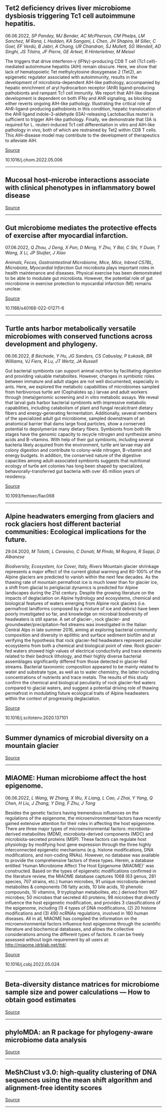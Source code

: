 ## Tet2 deficiency drives liver microbiome dysbiosis triggering Tc1 cell autoimmune hepatitis.
 06.06.2022, _SP Pandey, MJ Bender, AC McPherson, CM Phelps, LM Sanchez, M Rana, L Hedden, KA Sangani, L Chen, JH Shapira, M Siller, C Goel, EF Verdú, B Jabri, A Chang, UR Chandran, SJ Mullett, SG Wendell, AD Singhi, JS Tilstra, JF Pierre, GE Arteel, R Hinterleitner, M Meisel_


The triggers that drive interferon-γ (IFNγ)-producing CD8 T cell (Tc1 cell)-mediated autoimmune hepatitis (AIH) remain obscure. Here, we show that lack of hematopoietic Tet methylcytosine dioxygenase 2 (Tet2), an epigenetic regulator associated with autoimmunity, results in the development of microbiota-dependent AIH-like pathology, accompanied by hepatic enrichment of aryl hydrocarbon receptor (AhR) ligand-producing pathobionts and rampant Tc1 cell immunity. We report that AIH-like disease development is dependent on both IFNγ and AhR signaling, as blocking either reverts ongoing AIH-like pathology. Illustrating the critical role of AhR-ligand-producing pathobionts in this condition, hepatic translocation of the AhR ligand indole-3-aldehyde (I3A)-releasing Lactobacillus reuteri is sufficient to trigger AIH-like pathology. Finally, we demonstrate that I3A is required for L. reuteri-induced Tc1 cell differentiation in vitro and AIH-like pathology in vivo, both of which are restrained by Tet2 within CD8 T cells. This AIH-disease model may contribute to the development of therapeutics to alleviate AIH.

[Source](https://www.sciencedirect.com/science/article/abs/pii/S1931312822002669)

10.1016/j.chom.2022.05.006

---

## Mucosal host–microbe interactions associate with clinical phenotypes in inflammatory bowel disease

[Source](https://www.biorxiv.org/content/10.1101/2022.06.04.494807v1.abstract)

---

## Gut microbiome mediates the protective effects of exercise after myocardial infarction.
 07.06.2022, _Q Zhou, J Deng, X Pan, D Meng, Y Zhu, Y Bai, C Shi, Y Duan, T Wang, X Li, JP Sluijter, J Xiao_


_Animals, Feces, Gastrointestinal Microbiome, Mice, Mice, Inbred C57BL, Microbiota, Myocardial Infarction_
Gut microbiota plays important roles in health maintenance and diseases. Physical exercise has been demonstrated to be able to modulate gut microbiota. However, the potential role of gut microbiome in exercise protection to myocardial infarction (MI) remains unclear.

[Source](https://microbiomejournal.biomedcentral.com/articles/10.1186/s40168-022-01271-6)

10.1186/s40168-022-01271-6

---

## Turtle ants harbor metabolically versatile microbiomes with conserved functions across development and phylogeny.
 06.06.2022, _B Béchade, Y Hu, JG Sanders, CS Cabuslay, P Łukasik, BR Williams, VJ Fiers, R Lu, JT Wertz, JA Russell_


Gut bacterial symbionts can support animal nutrition by facilitating digestion and providing valuable metabolites. However, changes in symbiotic roles between immature and adult stages are not well documented, especially in ants. Here, we explored the metabolic capabilities of microbiomes sampled from herbivorous turtle ant (Cephalotes sp.) larvae and adult workers through (meta)genomic screening and in vitro metabolic assays. We reveal that larval guts harbor bacterial symbionts with impressive metabolic capabilities, including catabolism of plant and fungal recalcitrant dietary fibers and energy-generating fermentation. Additionally, several members of the specialized adult gut microbiome, sampled downstream of an anatomical barrier that dams large food particles, show a conserved potential to depolymerize many dietary fibers. Symbionts from both life stages have the genomic capacity to recycle nitrogen and synthesize amino acids and B-vitamins. With help of their gut symbionts, including several bacteria likely acquired from the environment, turtle ant larvae may aid colony digestion and contribute to colony-wide nitrogen, B-vitamin and energy budgets. In addition, the conserved nature of the digestive capacities among adult-associated symbionts suggests that nutritional ecology of turtle ant colonies has long been shaped by specialized, behaviorally-transferred gut bacteria with over 45 million years of residency.

[Source](https://academic.oup.com/femsec/advance-article/doi/10.1093/femsec/fiac068/6602351)

10.1093/femsec/fiac068

---

## Alpine headwaters emerging from glaciers and rock glaciers host different bacterial communities: Ecological implications for the future.
 29.04.2020, _M Tolotti, L Cerasino, C Donati, M Pindo, M Rogora, R Seppi, D Albanese_


_Biodiversity, Ecosystem, Ice Cover, Italy, Rivers_
Mountain glacier shrinkage represents a major effect of the current global warming and 80-100% of the Alpine glaciers are predicted to vanish within the next few decades. As the thawing rate of mountain permafrost ice is much lower than for glacier ice, a shift from glacial to periglacial dynamics is predicted for Alpine landscapes during the 21st century. Despite the growing literature on the impacts of deglaciation on Alpine hydrology and ecosystems, chemical and biological features of waters emerging from Alpine rock glaciers (i.e. permafrost landforms composed by a mixture of ice and debris) have been poorly investigated so far, and knowledge on microbial biodiversity of headwaters is still sparse. A set of glacier-, rock glacier- and groundwater/precipitation-fed streams was investigated in the Italian Central Alps in late summer 2016, aiming at exploring bacterial community composition and diversity in epilithic and surface sediment biofilm and at verifying the hypothesis that rock glacier-fed headwaters represent peculiar ecosystems from both a chemical and biological point of view. Rock glacier-fed waters showed high values of electrical conductivity and trace elements related to their bedrock lithology, and their highly diverse bacterial assemblages significantly differed from those detected in glacier-fed streams. Bacterial taxonomic composition appeared to be mainly related to water and substrate type, as well as to water chemistry, the latter including concentrations of nutrients and trace metals. The results of this study confirm the chemical and biological peculiarity of rock glacier-fed waters compared to glacial waters, and suggest a potential driving role of thawing permafrost in modulating future ecological traits of Alpine headwaters within the context of progressing deglaciation.

[Source](https://www.biorxiv.org/content/10.1101/2022.06.04.494832v1.abstract)

10.1016/j.scitotenv.2020.137101

---

## Summer dynamics of microbial diversity on a mountain glacier

[Source](https://www.biorxiv.org/content/10.1101/2022.06.04.494832v1.abstract)

---

## MIAOME: Human microbiome affect the host epigenome.
 06.06.2022, _L Wang, W Zhang, X Wu, X Liang, L Cao, J Zhai, Y Yang, Q Chen, H Liu, J Zhang, Y Ding, F Zhu, J Tang_


Besides the genetic factors having tremendous influences on the regulations of the epigenome, the microenvironmental factors have recently gained extensive attention for their roles in affecting the host epigenome. There are three major types of microenvironmental factors: microbiota-derived metabolites (MDM), microbiota-derived components (MDC) and microbiota-secreted proteins (MSP). These factors can regulate host physiology by modifying host gene expression through the three highly interconnected epigenetic mechanisms (e.g. histone modifications, DNA modifications, and non-coding RNAs). However, no database was available to provide the comprehensive factors of these types. Herein, a database entitled 'Human Microbiome Affect The Host Epigenome (MIAOME)' was constructed. Based on the types of epigenetic modifications confirmed in the literature review, the MIAOME database captures 1068 (63 genus, 281 species, 707 strains, etc.) human microbes, 91 unique microbiota-derived metabolites &amp; components (16 fatty acids, 10 bile acids, 10 phenolic compounds, 10 vitamins, 9 tryptophan metabolites, etc.) derived from 967 microbes; 50 microbes that secreted 40 proteins; 98 microbes that directly influence the host epigenetic modification, and provides 3 classifications of the epigenome, including (1) 4 types of DNA modifications, (2) 20 histone modifications and (3) 490 ncRNAs regulations, involved in 160 human diseases. All in all, MIAOME has compiled the information on the microenvironmental factors influence host epigenome through the scientific literature and biochemical databases, and allows the collective considerations among the different types of factors. It can be freely assessed without login requirement by all users at: http://miaome.idrblab.net/ttd/.

[Source](https://www.sciencedirect.com/science/article/pii/S2001037022001805)

10.1016/j.csbj.2022.05.024

---

## Beta-diversity distance matrices for microbiome sample size and power calculations — How to obtain good estimates

[Source](https://www.sciencedirect.com/science/article/pii/S2001037022001490)

---

## phyloMDA: an R package for phylogeny-aware microbiome data analysis

[Source](https://bmcbioinformatics.biomedcentral.com/articles/10.1186/s12859-022-04744-5)

---

## MeShClust v3.0: high-quality clustering of DNA sequences using the mean shift algorithm and alignment-free identity scores

[Source](https://bmcgenomics.biomedcentral.com/articles/10.1186/s12864-022-08619-0)

---

